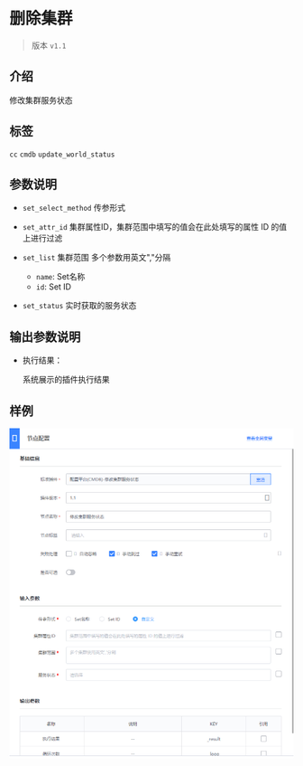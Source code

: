 # 删除集群
> 版本 `v1.1`

## 介绍

修改集群服务状态

## 标签
`cc` `cmdb` `update_world_status` 

## 参数说明

* `set_select_method` 传参形式

* `set_attr_id` 集群属性ID，集群范围中填写的值会在此处填写的属性 ID 的值上进行过滤

* `set_list` 集群范围 多个参数用英文","分隔
    * `name`: Set名称
    * `id`: Set ID

* `set_status` 实时获取的服务状态

## 输出参数说明

* 执行结果：

  系统展示的插件执行结果

## 样例

![](../images/update_set_service_status_v1_1.png)